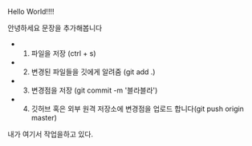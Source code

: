 Hello World!!!!

안녕하세요 문장을 추가해봅니다 

- 1. 파일을 저장 (ctrl + s)
- 2. 변경된 파일들을 깃에게 알려줌 (git add .)
- 3. 변경점을 저장 (git commit -m '블라블라')
- 4. 깃허브 혹은 외부 원격 저장소에 변경점을 업로드 합니다(git push origin master)

내가 여기서 작업을하고 있다.